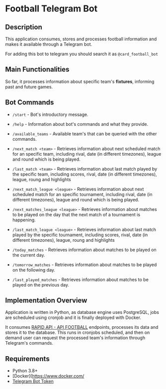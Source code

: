

# Football Telegram Bot

## Description

This application consumes, stores and processes football information and makes it available through a Telegram bot.

For adding this bot to telegram you should search it as `@card_football_bot`


## Main Functionalities

So far, it processes information about specific team's **fixtures**, informing past and future games.


## Bot Commands

- `/start` - Bot's introductory message.

- `/help` - Information about bot's commands and what they provide.

- `/available_teams` - Available team's that can be queried with the other commands.

- `/next_match <team>` - Retrieves information about next scheduled match for an specific team, including rival, date (in different timezones), league and round which is being played.

- `/last_match <team>` - Retrieves information about last match played by the specific team, including  scores, rival, date (in different timezones), league, roung and highlights

- `/next_match_league <league>` - Retrieves information about next scheduled match for an specific tournament, including rival, date (in different timezones), league and round which is being played.

- `/next_matches_league <league>` - Retrieves information about matches to be played on the day that the next match of a tournament is happening.

- `/last_match_league <league>` - Retrieves information about last match played by the specific tournament, including  scores, rival, date (in different timezones), league, roung and highlights

- `/today_matches` - Retrieves information about matches to be played on the current day.

- `/tomorrow_matches` - Retrieves information about matches to be played on the following day.

- `/last_played_matches` - Retrieves information about matches to be played on the previous day.


## Implementation Overview

Application is written in Python, as database engine uses PostgreSQL, jobs are scheduled using cronjob and it is finally deployed with Docker.

It consumes [RAPID API - API FOOTBALL](https://rapidapi.com/api-sports/api/api-football) endpoints, processes its data and stores it to the database. This runs in cronjobs scheduled, and then on demand user can request the processed team's information through Telegram's commands.


## Requirements

- Python 3.8+
- [Docker](https://www.docker.com/
- [Telegram Bot Token](https://core.telegram.org/bots)
